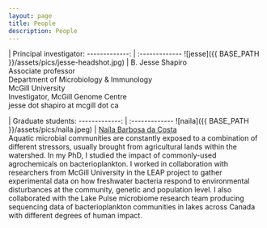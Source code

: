 ```yaml
---
layout: page
title: People
description: People
---
```


 | Principal investigator:
-------------: | :-------------
![jesse]({{ BASE_PATH }}/assets/pics/jesse-headshot.jpg)   | B. Jesse Shapiro<br>Associate professor<br>Department of Microbiology & Immunology<br>McGill University<br>Investigator, McGill Genome Centre<br>jesse dot shapiro at mcgill dot ca

 | Graduate students:
-------------: | :-------------
![naila]({{ BASE_PATH }}/assets/pics/naila.jpeg)          | [Naíla Barbosa da Costa](https://nailacosta.weebly.com/)<br>Aquatic microbial communities are constantly exposed to a combination of different stressors, usually brought from agricultural lands within the watershed. In my PhD, I studied the impact of commonly-used agrochemicals on bacterioplankton. I worked in collaboration with researchers from McGill University in the LEAP  project to gather experimental data on how freshwater bacteria respond to environmental disturbances at the community, genetic and population level. I also collaborated with the Lake Pulse microbiome research team producing sequencing data of bacterioplankton communities in lakes across Canada with different degrees of human impact.

